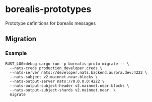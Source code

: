 # borealis-prototypes
Prototype definitions for borealis messages

## Migration

### Example

```shell
RUST_LOG=debug cargo run -p borealis-proto-migrate -- \
  --nats-creds production_developer.creds \
  --nats-server nats://developer.nats.backend.aurora.dev:4222 \
  --nats-subject v2.mainnet.near.blocks \
  --nats-output-server nats://0.0.0.0:4222 \
  --nats-output-subject-header v2.mainnet.near.blocks \
  --nats-output-subject-shards v2.mainnet.near. \
  migrate
```
